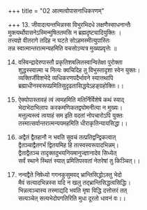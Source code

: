 +++
title = "02 आत्मत्वोपासनाधिकरणम्"

+++
13. जीवादत्यन्तभिन्नस्स विभुरभिदधे लक्षणैस्साधनान्तैः  
मुक्त्यर्थोपासनेऽस्मिन्मुषिततमसि न ब्रह्मदृष्ट्यादियुक्तिः ।  
तत्त्वज्ञे वीतरागे तदिह न घटते सोऽहमस्मीत्युपास्तिः  
तन्न स्वात्मान्तरात्मन्यहमिति वचसोऽप्यत्र मुख्यप्रवृत्तेः ॥

14. वस्विन्द्रादेरुपास्तौ प्रकृतिशबलितस्वान्वितेक्षा पुरोक्ता  
शुद्धस्स्वात्मा च नित्यः क्वचिदिह तु विभुस्तादृशा स्वेन युक्तः।  
व्यक्तिर्जीवेशभेदे व्यधिकरणपदैर्भावने स्यात्तथापि  
ब्रह्माधीनस्वरूपप्रमितिसुदृढतासिद्धयेऽहङ्ग्रहोक्तिः।।

15. ऐक्योपास्तावहं त्वं त्वमहमिति मतिर्निर्विशेषे कथं स्याद्  
भेदाभेदाभिलापः करकमणिकतद्व्योमनीत्या न मुख्यः।  
मत्तुल्यस्त्वं त्वयाहं सम इति वदतां नोपचारोऽपि युक्तः  
तस्मात्सर्वान्तरात्मन्ययमहमिति धीराकृतिन्यायसिद्धा।।

16. अद्वैतं द्वैतहानौ न भवति सुवचं तत्प्रतिद्वन्द्विकत्वात्  
द्वैतञ्चाद्वैतगर्भं द्वितयमिह हि तत्स्वस्वरूपादभिन्नम्।  
द्वैताद्वैतञ्च तादृक्तदुभयनियमानुज्ज्ञानादेव सिध्येत्  
सर्वं स्थाने स्थितं स्यात् प्रमितिपरवतां नेतरेषां तु किञ्चित्।।

17. नन्वद्वैते निषेध्यो गगनकुसुमवद् भ्रान्तिसिद्धोऽस्तु भेदो  
मैवं सत्यादभिन्नस्स यदि न खलु तद्भ्रान्तिसिद्धत्वसिद्धिः।  
भिन्नत्वञ्चास्य तस्माद्यदि भवति मृषा विद्धि दत्तोत्तरं तत्  
सत्यञ्चेत् सत्यभेदोपगतिरिति मुधा दूरतो धावनं वः।।